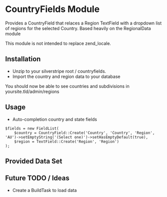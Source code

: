 # CountryFields Module

Provides a CountryField that relaces a Region TextField with a dropdown list of regions for the selected Country.
Based heavily on the RegionalData module

This module is not intended to replace zend_locale.

## Installation
 * Unzip to your silverstripe root / countryfields.
 * Import the country and region data to your database
 
You should now be able to see countries and subdivisions in yoursite.tld/admin/regions

## Usage
 * Auto-completion country and state fields
```
$fields = new FieldList(
	$country = CountryField::Create('Country', 'Country', 'Region', 'AU')->setEmptyString('(Select one)')->setHasEmptyDefault(true),
	$region = TextField::Create('Region', 'Region')
);
```

## Provided Data Set

## Future TODO / Ideas
 * Create a BuildTask to load data
